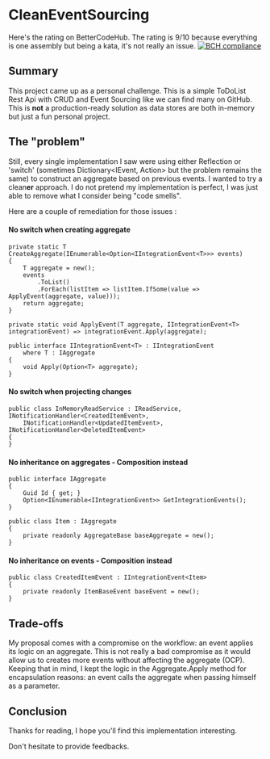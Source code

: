 # CleanEventSourcing

Here's the rating on BetterCodeHub. The rating is 9/10 because everything is one assembly but being a kata, it's not really an issue.
[![BCH compliance](https://bettercodehub.com/edge/badge/Tr00d/CleanEventSourcing?branch=main)](https://bettercodehub.com/)

## Summary

This project came up as a personal challenge. This is a simple ToDoList Rest Api with CRUD and Event Sourcing like we
can find many on GitHub. This is **not** a production-ready solution as data stores are both in-memory but just a fun
personal project.

## The "problem"

Still, every single implementation I saw were using either Reflection or 'switch' (sometimes Dictionary<IEvent, Action>
but the problem remains the same) to construct an aggregate based on previous events. I wanted to try a clean**er**
approach. I do not pretend my implementation is perfect, I was just able to remove what I consider being "code smells".

Here are a couple of remediation for those issues :

#### No switch when creating aggregate

    private static T CreateAggregate(IEnumerable<Option<IIntegrationEvent<T>>> events)
    {
        T aggregate = new();
        events
            .ToList()
            .ForEach(listItem => listItem.IfSome(value => ApplyEvent(aggregate, value)));
        return aggregate;
    }

    private static void ApplyEvent(T aggregate, IIntegrationEvent<T> integrationEvent) => integrationEvent.Apply(aggregate);

    public interface IIntegrationEvent<T> : IIntegrationEvent
        where T : IAggregate
    {
        void Apply(Option<T> aggregate);
    }

#### No switch when projecting changes

    public class InMemoryReadService : IReadService, INotificationHandler<CreatedItemEvent>,
        INotificationHandler<UpdatedItemEvent>, INotificationHandler<DeletedItemEvent>
    {
    }

#### No inheritance on aggregates - Composition instead

    public interface IAggregate
    {
        Guid Id { get; }
        Option<IEnumerable<IIntegrationEvent>> GetIntegrationEvents();
    }

    public class Item : IAggregate
    {
        private readonly AggregateBase baseAggregate = new();
    }

#### No inheritance on events - Composition instead

    public class CreatedItemEvent : IIntegrationEvent<Item>
    {
        private readonly ItemBaseEvent baseEvent = new();
    }

## Trade-offs

My proposal comes with a compromise on the workflow: an event applies its logic on an aggregate. This is not really a
bad compromise as it would allow us to creates more events without affecting the aggregate (OCP). Keeping that in mind,
I kept the logic in the Aggregate.Apply method for encapsulation reasons: an event calls the aggregate when passing
himself as a parameter.

## Conclusion

Thanks for reading, I hope you'll find this implementation interesting.

Don't hesitate to provide feedbacks.


